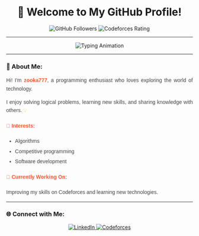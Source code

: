 <h1 align="center">👋 Welcome to My GitHub Profile!</h1>

<p align="center">
  <img src="https://img.shields.io/github/followers/zooka777?label=Followers&style=social" alt="GitHub Followers">
  <img src="https://img.shields.io/badge/Codeforces-814-orange" alt="Codeforces Rating">
</p>

---

<p align="center">
  <img src="https://readme-typing-svg.herokuapp.com?font=Fira+Code&weight=600&size=20&duration=3000&pause=500&color=FF5733&center=true&width=500&lines=💻+Passionate+about+Programming;🎯+Enjoys+Solving+Complex+Problems;🚀+Always+Learning+Something+New!" alt="Typing Animation">
</p>

---

### 🌟 About Me:
<div style="font-family: 'Arial', sans-serif; font-size: 14px; line-height: 1.6; text-align: justify; color: #444;">
  <p>Hi! I'm <b style="color: #FF5733;">zooka777</b>, a programming enthusiast who loves exploring the world of technology.</p>
  <p>I enjoy solving logical problems, learning new skills, and sharing knowledge with others. <span style="color: #FFC300;">💡</span></p>
  
  <h4 style="color: #FF5733;">🎯 Interests:</h4>
  <ul>
    <li style="margin-bottom: 5px;">Algorithms</li>
    <li style="margin-bottom: 5px;">Competitive programming</li>
    <li style="margin-bottom: 5px;">Software development</li>
  </ul>
  
  <h4 style="color: #FF5733;">🌱 Currently Working On:</h4>
  <p>Improving my skills on Codeforces and learning new technologies.</p>
</div>

---

### 🌐 Connect with Me:

<p align="center">
  <a href="https://www.linkedin.com/in/zooka777" target="_blank">
    <img src="https://img.shields.io/badge/LinkedIn-Connect-blue?style=for-the-badge&logo=linkedin" alt="LinkedIn">
  </a>
  <a href="https://codeforces.com/profile/zooka777" target="_blank">
    <img src="https://img.shields.io/badge/Codeforces-814-orange?style=for-the-badge&logo=codeforces" alt="Codeforces">
  </a>
</p>
